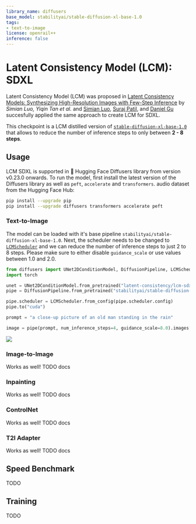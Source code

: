 ```yaml
---
library_name: diffusers
base_model: stabilityai/stable-diffusion-xl-base-1.0
tags:
- text-to-image
license: openrail++
inference: false
---
```


# Latent Consistency Model (LCM): SDXL

Latent Consistency Model (LCM) was proposed in [Latent Consistency Models: Synthesizing High-Resolution Images with Few-Step Inference](https://arxiv.org/abs/2310.04378) 
by *Simian Luo, Yiqin Tan et al.* and [Simian Luo](https://huggingface.co/SimianLuo), [Suraj Patil](https://huggingface.co/valhalla), and [Daniel Gu](https://huggingface.co/dg845)
succesfully applied the same approach to create LCM for SDXL.

This checkpoint is a LCM distilled version of [`stable-diffusion-xl-base-1.0`](https://huggingface.co/stabilityai/stable-diffusion-xl-base-1.0) that allows
to reduce the number of inference steps to only between **2 - 8 steps**.


## Usage

LCM SDXL is supported in 🤗 Hugging Face Diffusers library from version v0.23.0 onwards. To run the model, first 
install the latest version of the Diffusers library as well as `peft`, `accelerate` and `transformers`.
audio dataset from the Hugging Face Hub:

```bash
pip install --upgrade pip
pip install --upgrade diffusers transformers accelerate peft
```

### Text-to-Image

The model can be loaded with it's base pipeline `stabilityai/stable-diffusion-xl-base-1.0`. Next, the scheduler needs to be changed to [`LCMScheduler`](https://huggingface.co/docs/diffusers/v0.22.3/en/api/schedulers/lcm#diffusers.LCMScheduler) and we can reduce the number of inference steps to just 2 to 8 steps.
Please make sure to either disable `guidance_scale` or use values between 1.0 and 2.0.

```python
from diffusers import UNet2DConditionModel, DiffusionPipeline, LCMScheduler
import torch

unet = UNet2DConditionModel.from_pretrained("latent-consistency/lcm-sdxl", torch_dtype=torch.float16, variant="fp16")
pipe = DiffusionPipeline.from_pretrained("stabilityai/stable-diffusion-xl-base-1.0", unet=unet, torch_dtype=torch.float16, variant="fp16")

pipe.scheduler = LCMScheduler.from_config(pipe.scheduler.config)
pipe.to("cuda")

prompt = "a close-up picture of an old man standing in the rain"

image = pipe(prompt, num_inference_steps=4, guidance_scale=8.0).images[0]
```

![](./image.png)

### Image-to-Image

Works as well! TODO docs

### Inpainting

Works as well! TODO docs

### ControlNet

Works as well! TODO docs

### T2I Adapter

Works as well! TODO docs

## Speed Benchmark

TODO

## Training

TODO